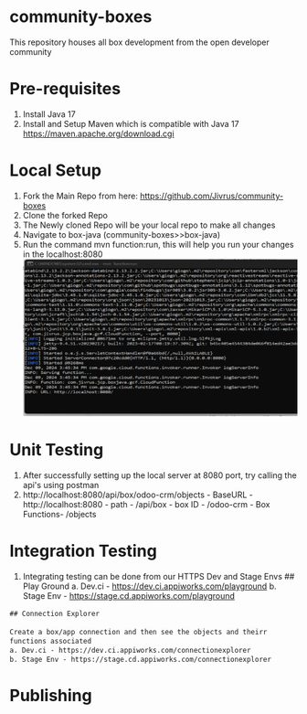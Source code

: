 # community-boxes
This repository houses all box development from the open developer community

# Pre-requisites

1. Install Java 17
2. Install and Setup Maven which is compatible with Java 17 https://maven.apache.org/download.cgi

# Local Setup

  1. Fork the Main Repo from here: https://github.com/Jivrus/community-boxes
  2. Clone the forked Repo
  3. The Newly cloned Repo will be your local repo to make all changes
  4. Navigate to box-java (community-boxes>>box-java)
  5. Run the command mvn function:run, this will help you run your changes in the localhost:8080
  ![Local Running]({B4F92497-1A7F-4369-B66C-5E1289CE312C}.png)

# Unit Testing
  1. After successfully setting up the local server at 8080 port, try calling the api's using postman
  2. http://localhost:8080/api/box/odoo-crm/objects 
    - BaseURL - http://localhost:8080
    - path - /api/box
    - box ID - /odoo-crm
    - Box Functions- /objects

# Integration Testing
  1. Integrating testing can be done from our HTTPS Dev and Stage Envs
    ## Play Ground
    a. Dev.ci - https://dev.ci.appiworks.com/playground
    b. Stage Env - https://stage.cd.appiworks.com/playground
    
    ## Connection Explorer

    Create a box/app connection and then see the objects and theirr functions associated
    a. Dev.ci - https://dev.ci.appiworks.com/connectionexplorer
    b. Stage Env - https://stage.cd.appiworks.com/connectionexplorer

# Publishing
